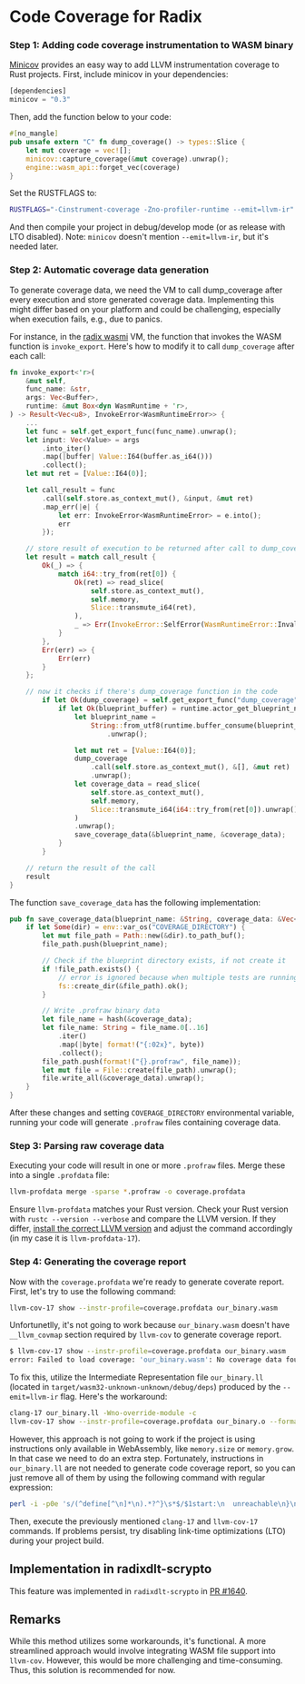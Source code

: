 # Code Coverage for Radix

### Step 1: Adding code coverage instrumentation to WASM binary

[Minicov](https://github.com/Amanieu/minicov/) provides an easy way to add LLVM instrumentation coverage to Rust projects. First, include minicov in your dependencies:

```rust
[dependencies]
minicov = "0.3"
```

Then, add the function below to your code:
```rust
#[no_mangle]
pub unsafe extern "C" fn dump_coverage() -> types::Slice {
    let mut coverage = vec![];
    minicov::capture_coverage(&mut coverage).unwrap();
    engine::wasm_api::forget_vec(coverage)
}
```

Set the RUSTFLAGS to:
```bash
RUSTFLAGS="-Cinstrument-coverage -Zno-profiler-runtime --emit=llvm-ir"
```
And then compile your project in debug/develop mode (or as release with LTO disabled). Note: `minicov` doesn't mention `--emit=llvm-ir`, but it's needed later.

### Step 2: Automatic coverage data generation

To generate coverage data, we need the VM to call dump_coverage after every execution and store generated coverage data. Implementing this might differ based on your platform and could be challenging, especially when execution fails, e.g., due to panics.

For instance, in the [radix wasmi](https://github.com/radixdlt/radixdlt-scrypto/blob/v1.0.0/radix-engine/src/vm/wasm/wasmi.rs#L1516) VM, the function that invokes the WASM function is `invoke_export`. Here's how to modify it to call `dump_coverage` after each call:
```rust
fn invoke_export<'r>(
    &mut self,
    func_name: &str,
    args: Vec<Buffer>,
    runtime: &mut Box<dyn WasmRuntime + 'r>,
) -> Result<Vec<u8>, InvokeError<WasmRuntimeError>> {
    ...
    let func = self.get_export_func(func_name).unwrap();
    let input: Vec<Value> = args
        .into_iter()
        .map(|buffer| Value::I64(buffer.as_i64()))
        .collect();
    let mut ret = [Value::I64(0)];

    let call_result = func
        .call(self.store.as_context_mut(), &input, &mut ret)
        .map_err(|e| {
            let err: InvokeError<WasmRuntimeError> = e.into();
            err
        });

    // store result of execution to be returned after call to dump_coverage
    let result = match call_result {
        Ok(_) => { 
            match i64::try_from(ret[0]) {
                Ok(ret) => read_slice(
                    self.store.as_context_mut(),
                    self.memory,
                    Slice::transmute_i64(ret),
                ),
                _ => Err(InvokeError::SelfError(WasmRuntimeError::InvalidWasmPointer)),
            }
        },
        Err(err) => {
            Err(err)
        }
    };

    // now it checks if there's dump_coverage function in the code
        if let Ok(dump_coverage) = self.get_export_func("dump_coverage") {
            if let Ok(blueprint_buffer) = runtime.actor_get_blueprint_name() {
                let blueprint_name =
                    String::from_utf8(runtime.buffer_consume(blueprint_buffer.id()).unwrap())
                        .unwrap();

                let mut ret = [Value::I64(0)];
                dump_coverage
                    .call(self.store.as_context_mut(), &[], &mut ret)
                    .unwrap();
                let coverage_data = read_slice(
                    self.store.as_context_mut(),
                    self.memory,
                    Slice::transmute_i64(i64::try_from(ret[0]).unwrap()),
                )
                .unwrap();
                save_coverage_data(&blueprint_name, &coverage_data);
            }
        }

    // return the result of the call
    result
}
```

The function `save_coverage_data` has the following implementation:
```rust
pub fn save_coverage_data(blueprint_name: &String, coverage_data: &Vec<u8>) {
    if let Some(dir) = env::var_os("COVERAGE_DIRECTORY") {
        let mut file_path = Path::new(&dir).to_path_buf();
        file_path.push(blueprint_name);

        // Check if the blueprint directory exists, if not create it
        if !file_path.exists() {
            // error is ignored because when multiple tests are running it may fail
            fs::create_dir(&file_path).ok();
        }

        // Write .profraw binary data
        let file_name = hash(&coverage_data);
        let file_name: String = file_name.0[..16]
            .iter()
            .map(|byte| format!("{:02x}", byte))
            .collect();
        file_path.push(format!("{}.profraw", file_name));
        let mut file = File::create(file_path).unwrap();
        file.write_all(&coverage_data).unwrap();
    }
}
```

After these changes and setting `COVERAGE_DIRECTORY` environmental variable, running your code will generate `.profraw` files containing coverage data.

### Step 3: Parsing raw coverage data

Executing your code will result in one or more `.profraw` files. Merge these into a single `.profdata` file:
```bash
llvm-profdata merge -sparse *.profraw -o coverage.profdata
```

Ensure `llvm-profdata` matches your Rust version. Check your Rust version with `rustc --version --verbose` and compare the LLVM version. If they differ, [install the correct LLVM version](https://apt.llvm.org/) and adjust the command accordingly (in my case it is `llvm-profdata-17`).

### Step 4: Generating the coverage report

Now with the `coverage.profdata` we're ready to generate coverate report. First, let's try to use the following command:
```bash
llvm-cov-17 show --instr-profile=coverage.profdata our_binary.wasm
```
Unfortunetlly, it's not going to work because `our_binary.wasm` doesn't have `__llvm_covmap` section required by `llvm-cov` to generate coverage report.
```bash
$ llvm-cov-17 show --instr-profile=coverage.profdata our_binary.wasm
error: Failed to load coverage: 'our_binary.wasm': No coverage data found
```

To fix this, utilize the Intermediate Representation file `our_binary.ll` (located in `target/wasm32-unknown-unknown/debug/deps`) produced by the `--emit=llvm-ir` flag. Here's the workaround:
```bash
clang-17 our_binary.ll -Wno-override-module -c
llvm-cov-17 show --instr-profile=coverage.profdata our_binary.o --format=html -output-dir=coverage/
```

However, this approach is not going to work if the project is using instructions only available in WebAssembly, like `memory.size` or `memory.grow`. In that case we need to do an extra step. Fortunately, instructions in `our_binary.ll` are not needed to generate code coverage report, so you can just remove all of them by using the following command with regular expression:
```bash
perl -i -p0e 's/(^define[^\n]*\n).*?^}\s*$/$1start:\n  unreachable\n}\n/gms' our_binary.ll
```

Then, execute the previously mentioned `clang-17` and `llvm-cov-17` commands. If problems persist, try disabling link-time optimizations (LTO) during your project build.

## Implementation in radixdlt-scrypto

This feature was implemented in `radixdlt-scrypto` in [PR #1640](https://github.com/radixdlt/radixdlt-scrypto/pull/1640). 

## Remarks

While this method utilizes some workarounds, it's functional. A more streamlined approach would involve integrating WASM file support into `llvm-cov`. However, this would be more challenging and time-consuming. Thus, this solution is recommended for now.
